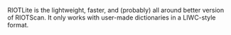 RIOTLite is the lightweight, faster, and (probably) all around better version of RIOTScan. It only works with user-made dictionaries in a LIWC-style format.